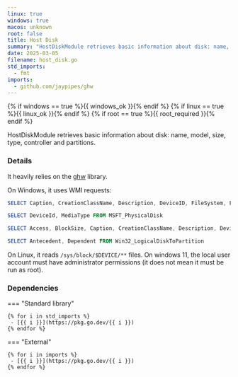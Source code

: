 ```yaml
---
linux: true
windows: true
macos: unknown
root: false
title: Host Disk
summary: "HostDiskModule retrieves basic information about disk: name, model, size, type, controller and partitions."
date: 2025-03-05
filename: host_disk.go
std_imports:
  - fmt
imports:
  - github.com/jaypipes/ghw
---
```


{% if windows == true %}{{ windows_ok }}{% endif %}
{% if linux == true %}{{ linux_ok }}{% endif %}
{% if root == true %}{{ root_required }}{% endif %}

HostDiskModule retrieves basic information about disk: name, model, size, type, controller and partitions.

### Details


It heavily relies on the [ghw](https://github.com/jaypipes/ghw/) library.

On Windows, it uses WMI requests:

  ```ps1
  SELECT Caption, CreationClassName, Description, DeviceID, FileSystem, FreeSpace, Name, Size, SystemName FROM Win32_LogicalDisk
  ```

  ```ps1
  SELECT DeviceId, MediaType FROM MSFT_PhysicalDisk
  ```

  ```ps1
  SELECT Access, BlockSize, Caption, CreationClassName, Description, DeviceID, DiskIndex, Index, Name, Size, SystemName, Type FROM Win32_DiskPartition
  ```

  ```ps1
  SELECT Antecedent, Dependent FROM Win32_LogicalDiskToPartition
  ```

On Linux, it reads `/sys/block/$DEVICE/**` files. On windows 11, the local user account must have administrator permissions (it does not mean it must be run as root).

### Dependencies

=== "Standard library"

	{% for i in std_imports %}
	 - [{{ i }}](https://pkg.go.dev/{{ i }})
	{% endfor %}

=== "External"

	{% for i in imports %}
	 - [{{ i }}](https://pkg.go.dev/{{ i }})
	{% endfor %}
